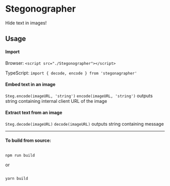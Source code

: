 
# Stegonographer
Hide text in images!  

## Usage

#### Import
Browser: `<script src="./Stegonographer"></script>`

TypeScript: `import { decode, encode } from 'stegonagrapher'`

#### Embed text in an image
 `Steg.encode(imageURL, 'string')`
 `encode(imageURL, 'string')`
 outputs string containing internal client URL of the image


#### Extract text from an image
`Steg.decode(imageURL)`
`decode(imageURL)`
 outputs string containing message

  ---

#### To build from source:

```

npm run build

```

  

or

  

```

yarn build

```

  